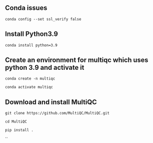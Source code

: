 ## Conda issues
```
conda config --set ssl_verify false
```

## Install Python3.9
```
conda install python=3.9
```

## Create an environment for multiqc which uses python 3.9 and activate it
```
conda create -n multiqc
```
```
conda activate multiqc
```

## Download and install MultiQC
```
git clone https://github.com/MultiQC/MultiQC.git
```
```
cd MultiQC
```
```
pip install .
```
``
